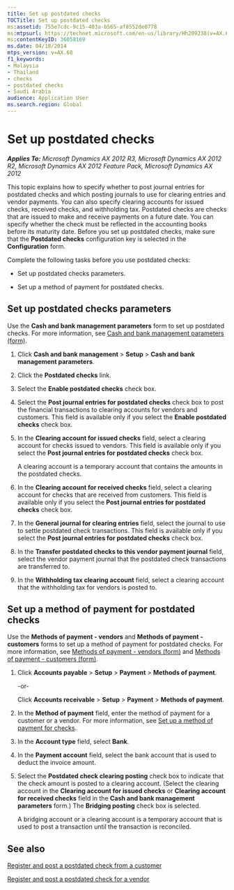 ```yaml
---
title: Set up postdated checks
TOCTitle: Set up postdated checks
ms:assetid: 755e7cdc-9c15-403a-b565-af8552de0778
ms:mtpsurl: https://technet.microsoft.com/en-us/library/Hh209238(v=AX.60)
ms:contentKeyID: 36058169
ms.date: 04/18/2014
mtps_version: v=AX.60
f1_keywords:
- Malaysia
- Thailand
- checks
- postdated checks
- Saudi Arabia
audience: Application User
ms.search.region: Global
---
```


# Set up postdated checks 


_**Applies To:** Microsoft Dynamics AX 2012 R3, Microsoft Dynamics AX 2012 R2, Microsoft Dynamics AX 2012 Feature Pack, Microsoft Dynamics AX 2012_

This topic explains how to specify whether to post journal entries for postdated checks and which posting journals to use for clearing entries and vendor payments. You can also specify clearing accounts for issued checks, received checks, and withholding tax. Postdated checks are checks that are issued to make and receive payments on a future date. You can specify whether the check must be reflected in the accounting books before its maturity date. Before you set up postdated checks, make sure that the **Postdated checks** configuration key is selected in the **Configuration** form.

Complete the following tasks before you use postdated checks:

  - Set up postdated checks parameters.

  - Set up a method of payment for postdated checks.

## Set up postdated checks parameters

Use the **Cash and bank management parameters** form to set up postdated checks. For more information, see [Cash and bank management parameters (form)](https://technet.microsoft.com/en-us/library/aa591289\(v=ax.60\)).

1.  Click **Cash and bank management** \> **Setup** \> **Cash and bank management parameters**.

2.  Click the **Postdated checks** link.

3.  Select the **Enable postdated checks** check box.

4.  Select the **Post journal entries for postdated checks** check box to post the financial transactions to clearing accounts for vendors and customers. This field is available only if you select the **Enable postdated checks** check box.

5.  In the **Clearing account for issued checks** field, select a clearing account for checks issued to vendors. This field is available only if you select the **Post journal entries for postdated checks** check box.
    
    A clearing account is a temporary account that contains the amounts in the postdated checks.

6.  In the **Clearing account for received checks** field, select a clearing account for checks that are received from customers. This field is available only if you select the **Post journal entries for postdated checks** check box.

7.  In the **General journal for clearing entries** field, select the journal to use to settle postdated check transactions. This field is available only if you select the **Post journal entries for postdated checks** check box.

8.  In the **Transfer postdated checks to this vendor payment journal** field, select the vendor payment journal that the postdated check transactions are transferred to.

9.  In the **Withholding tax clearing account** field, select a clearing account that the withholding tax for vendors is posted to.

## Set up a method of payment for postdated checks

Use the **Methods of payment - vendors** and **Methods of payment - customers** forms to set up a method of payment for postdated checks. For more information, see [Methods of payment - vendors (form)](https://technet.microsoft.com/en-us/library/aa618565\(v=ax.60\)) and [Methods of payment - customers (form)](https://technet.microsoft.com/en-us/library/aa499398\(v=ax.60\)).

1.  Click **Accounts payable** \> **Setup** \> **Payment** \> **Methods of payment**.
    
    \-or-
    
    Click **Accounts receivable** \> **Setup** \> **Payment** \> **Methods of payment**.

2.  In the **Method of payment** field, enter the method of payment for a customer or a vendor. For more information, see [Set up a method of payment for checks](set-up-a-method-of-payment-for-checks.md).

3.  In the **Account type** field, select **Bank**.

4.  In the **Payment account** field, select the bank account that is used to deduct the invoice amount.

5.  Select the **Postdated check clearing posting** check box to indicate that the check amount is posted to a clearing account. (Select the clearing account in the **Clearing account for issued checks** or **Clearing account for received checks** field in the **Cash and bank management parameters** form.) The **Bridging posting** check box is selected.
    
    A bridging account or a clearing account is a temporary account that is used to post a transaction until the transaction is reconciled.

## See also

[Register and post a postdated check from a customer](register-and-post-a-postdated-check-from-a-customer.md)

[Register and post a postdated check for a vendor](register-and-post-a-postdated-check-for-a-vendor.md)

  


